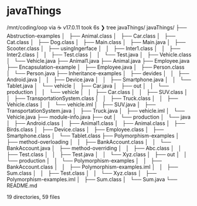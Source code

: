 # javaThings

/mnt/coding/oop via ☕ v17.0.11 took 6s 
❯ tree javaThings/
javaThings/
├── Abstruction-examples
│   ├── Animal.class
│   ├── Car.class
│   ├── Cat.class
│   ├── Dog.class
│   ├── Main.class
│   ├── Main.java
│   ├── Scooter.class
│   ├── usingIngerface
│   │   ├── Inter1.class
│   │   ├── Inter2.class
│   │   ├── Test.class
│   │   └── Test.java
│   ├── Vehicle.class
│   └── Vehicle.java
├── Animal1.java
├── Animal.java
├── Employee.java
├── Encapsulation-example
│   ├── Employee.java
│   ├── Person.class
│   └── Person.java
├── Inheritance-examples
│   ├── devides
│   │   ├── Android.java
│   │   ├── Device.java
│   │   ├── Smartphone.java
│   │   └── Tablet.java
│   └── vehicle
│       ├── Car.java
│       ├── out
│       │   └── production
│       │       └── vehicle
│       │           ├── Car.class
│       │           ├── SUV.class
│       │           ├── TransportationSystem.class
│       │           ├── Truck.class
│       │           ├── Vehicle.class
│       │           └── vehicle.iml
│       ├── SUV.java
│       ├── TransportationSystem.java
│       ├── Truck.java
│       ├── vehicle.iml
│       └── Vehicle.java
├── module-info.java
├── out
│   └── production
│       └── java
│           ├── Android.class
│           ├── Animal1.class
│           ├── Animal.class
│           ├── Birds.class
│           ├── Device.class
│           ├── Employee.class
│           ├── Smartphone.class
│           └── Tablet.class
├── Polymorphism-examples
│   ├── method-overloading
│   │   ├── BankAccount.class
│   │   └── BankAccount.java
│   ├── method-overriding
│   │   ├── Abc.class
│   │   ├── Test.class
│   │   ├── Test.java
│   │   └── Xyz.class
│   ├── out
│   │   └── production
│   │       └── Polymorphism-examples
│   │           ├── BankAccount.class
│   │           ├── Polymorphism-examples.iml
│   │           ├── Sum.class
│   │           ├── Test.class
│   │           └── Xyz.class
│   ├── Polymorphism-examples.iml
│   ├── Sum.class
│   └── Sum.java
└── README.md

19 directories, 59 files
